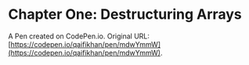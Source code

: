 # Chapter One: Destructuring Arrays

A Pen created on CodePen.io. Original URL: [https://codepen.io/qaifikhan/pen/mdwYmmW](https://codepen.io/qaifikhan/pen/mdwYmmW).

